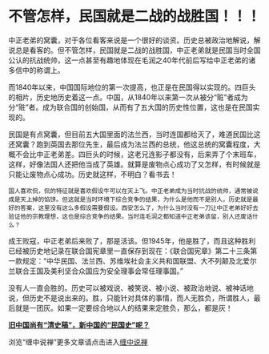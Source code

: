 不管怎样，民国就是二战的战胜国！！！
====

			

中正老弟的窝囊，对于各位看客来说是一个很好的谈资。历史总被政治地解说，解说总是看客的。但不管怎样，民国就是二战的战胜国，中正老弟就是民国当时全国公认的抗战统帅，这一点甚至有趣地体现在毛润之40年代前后写给中正老弟的诸多信中的称谓上。

而1840年以来，中国国际地位的第一次提高，也正是在民国得以实现的。四巨头的相片，历史地历史着这一点。中国，从1840年以来第一次从被分“赃”者成为分“赃”者。成为联合国的创始国，从而有了五大国的历史性位置，这也是在民国实现的。

民国是有点窝囊，但目前五大国里面的法兰西，当时连国都给灭了，难道民国比这还窝囊？跑到英国去那位先生，最后成为法兰西的总统，他这总统的窝囊程度，大概不会比中正老弟差。四巨头的时候，这老兄连影子都没有，后来弄了个末班车，这样，好像法国人还把他当成了英雄。就算是废物点心成功了又怎样，有时候就是只能让废物点心成功。历史就这样，不明白？看书去！

    国人喜欢侃，侃的特征就是喜欢假设牛可以在天上飞。中正老弟成为当时抗战的统帅，通常被说成是天上掉的馅饼。但这就是当时环境下综合竞争的结果，为什么是他而不是别人，历史就是最好的答案，这里没有这么多假设需要假设。西安怎么了，为什么当时没有一刀让中正老弟好好去验证他的宗教理想，这也是综合竞争的结果。当时连毛润之都知道中正老弟该留，别人还废话什么？

成王败寇，中正老弟后来败了，那是活该。但1945年，他是胜了，而且这种胜利已经被历史地记录在联合国宪章里一直保存到现在：《联合国宪章》第二十三条第一款规定：“中华民国、法兰西、苏维埃社会主义共和国联盟、大不列颠及北爱尔兰联合王国及美利坚合众国应为安全理事会常任理事国。”

没有人一直会胜的。历史可以被戏说、被笑说、被小说、被政治地说、被神话地说，但历史不是说出来的。胜，只能针对具体的事情，而人无胜负，所谓胜人，最后就是一团灰。如果一定要综合地以人的结果来定胜负，那么，都是灰！

[**旧中国尚有“清史稿”，新中国的“民国史”呢？**](http://blog.sina.com.cn/u/486e105c0100021s)

浏览“缠中说禅”更多文章请点击进入[缠中说禅](http://blog.sina.com.cn/m/chzhshch)
